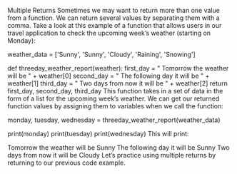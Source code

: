 Multiple Returns
Sometimes we may want to return more than one value from a function. We can return several values by separating them with a comma. Take a look at this example of a function that allows users in our travel application to check the upcoming week’s weather (starting on Monday):

weather_data = ['Sunny', 'Sunny', 'Cloudy', 'Raining', 'Snowing']

def threeday_weather_report(weather):
  first_day = " Tomorrow the weather will be " + weather[0]
  second_day = " The following day it will be " + weather[1]
  third_day = " Two days from now it will be " + weather[2]
  return first_day, second_day, third_day
This function takes in a set of data in the form of a list for the upcoming week’s weather. We can get our returned function values by assigning them to variables when we call the function:

monday, tuesday, wednesday = threeday_weather_report(weather_data)

print(monday)
print(tuesday)
print(wednesday)
This will print:

Tomorrow the weather will be Sunny
The following day it will be Sunny
Two days from now it will be Cloudy
Let’s practice using multiple returns by returning to our previous code example.
